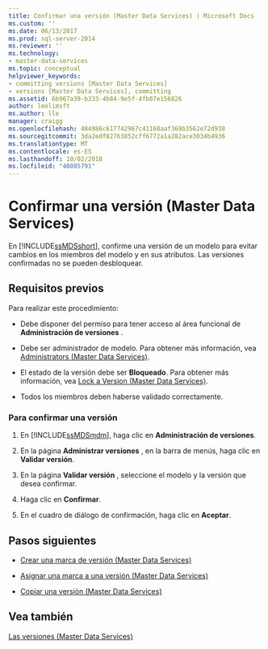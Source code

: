 ```yaml
---
title: Confirmar una versión (Master Data Services) | Microsoft Docs
ms.custom: ''
ms.date: 06/13/2017
ms.prod: sql-server-2014
ms.reviewer: ''
ms.technology:
- master-data-services
ms.topic: conceptual
helpviewer_keywords:
- committing versions [Master Data Services]
- versions [Master Data Services], committing
ms.assetid: 6b967a39-b333-4b84-9e5f-4fb07e156826
author: leolimsft
ms.author: lle
manager: craigg
ms.openlocfilehash: 484986c617742967c41160aaf369b3562e72d938
ms.sourcegitcommit: 3da2edf82763852cff6772a1a282ace3034b4936
ms.translationtype: MT
ms.contentlocale: es-ES
ms.lasthandoff: 10/02/2018
ms.locfileid: "48085791"
---
```

# <a name="commit-a-version-master-data-services"></a>Confirmar una versión (Master Data Services)
  En [!INCLUDE[ssMDSshort](../includes/ssmdsshort-md.md)], confirme una versión de un modelo para evitar cambios en los miembros del modelo y en sus atributos. Las versiones confirmadas no se pueden desbloquear.  
  
## <a name="prerequisites"></a>Requisitos previos  
 Para realizar este procedimiento:  
  
-   Debe disponer del permiso para tener acceso al área funcional de **Administración de versiones** .  
  
-   Debe ser administrador de modelo. Para obtener más información, vea [Administrators &#40;Master Data Services&#41;](administrators-master-data-services.md).  
  
-   El estado de la versión debe ser **Bloqueado**. Para obtener más información, vea [Lock a Version &#40;Master Data Services&#41;](../../2014/master-data-services/lock-a-version-master-data-services.md).  
  
-   Todos los miembros deben haberse validado correctamente.  
  
### <a name="to-commit-a-version"></a>Para confirmar una versión  
  
1.  En [!INCLUDE[ssMDSmdm](../includes/ssmdsmdm-md.md)], haga clic en **Administración de versiones**.  
  
2.  En la página **Administrar versiones** , en la barra de menús, haga clic en **Validar versión**.  
  
3.  En la página **Validar versión** , seleccione el modelo y la versión que desea confirmar.  
  
4.  Haga clic en **Confirmar**.  
  
5.  En el cuadro de diálogo de confirmación, haga clic en **Aceptar**.  
  
## <a name="next-steps"></a>Pasos siguientes  
  
-   [Crear una marca de versión &#40;Master Data Services&#41;](../../2014/master-data-services/create-a-version-flag-master-data-services.md)  
  
-   [Asignar una marca a una versión &#40;Master Data Services&#41;](../../2014/master-data-services/assign-a-flag-to-a-version-master-data-services.md)  
  
-   [Copiar una versión &#40;Master Data Services&#41;](../../2014/master-data-services/copy-a-version-master-data-services.md)  
  
## <a name="see-also"></a>Vea también  
 [Las versiones &#40;Master Data Services&#41;](../../2014/master-data-services/versions-master-data-services.md)  
  
  
